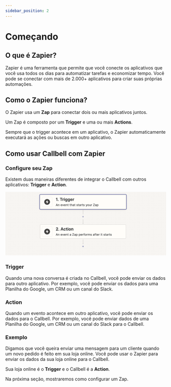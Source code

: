 ```yaml
---
sidebar_position: 2
---
```


# Começando

## O que é Zapier?

Zapier é uma ferramenta que permite que você conecte os aplicativos que você usa todos os dias para automatizar tarefas e economizar tempo. Você pode se conectar com mais de 2.000+ aplicativos para criar suas próprias automações.

## Como o Zapier funciona?

O Zapier usa um **Zap** para conectar dois ou mais aplicativos juntos.

Um Zap é composto por um **Trigger** e uma ou mais **Actions**.

Sempre que o trigger acontece em um aplicativo, o Zapier automaticamente executará as ações ou buscas em outro aplicativo.

## Como usar Callbell com Zapier

### Configure seu Zap

Existem duas maneiras diferentes de integrar o Callbell com outros aplicativos: **Trigger** e **Action**.

![Zapier Trigger and Action](./assets/trigger+action.png)

### Trigger

Quando uma nova conversa é criada no Callbell, você pode enviar os dados para outro aplicativo. Por exemplo, você pode enviar os dados para uma Planilha do Google, um CRM ou um canal do Slack.

### Action

Quando um evento acontece em outro aplicativo, você pode enviar os dados para o Callbell. Por exemplo, você pode enviar dados de uma Planilha do Google, um CRM ou um canal do Slack para o Callbell.

### Exemplo

Digamos que você queira enviar uma mensagem para um cliente quando um novo pedido é feito em sua loja online. Você pode usar o Zapier para enviar os dados da sua loja online para o Callbell.

Sua loja online é o **Trigger** e o Callbell é a **Action**.

Na próxima seção, mostraremos como configurar um Zap.